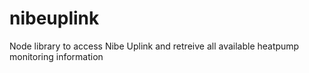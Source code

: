 # nibeuplink

Node library to access Nibe Uplink and retreive all available heatpump monitoring information
